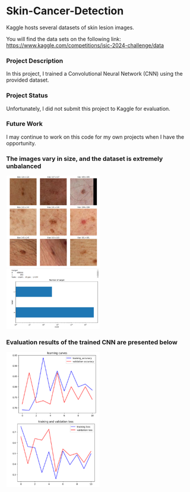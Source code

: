 # Skin-Cancer-Detection


Kaggle hosts several datasets of skin lesion images.

You will find the data sets on the following link: https://www.kaggle.com/competitions/isic-2024-challenge/data


### Project Description
In this project, I trained a Convolutional Neural Network (CNN) using the provided dataset.


### Project Status
Unfortunately, I did not submit this project to Kaggle for evaluation.


### Future Work
I may continue to work on this code for my own projects when I have the opportunity.



### The images vary in size, and the dataset is extremely unbalanced

<img src="images/img9.png" width="50%">


<img src="images/diagram.png" width="50%">

<!-- <img src="images/corr_matrix.png"> -->


### Evaluation results of the trained CNN are presented below

<img src="/images/evaluation.png" width="50%">
